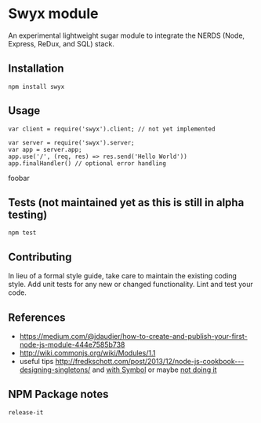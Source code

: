 Swyx module
=========

An experimental lightweight sugar module to integrate the NERDS (Node, Express, ReDux, and SQL) stack.

## Installation

  `npm install swyx`

## Usage

    var client = require('swyx').client; // not yet implemented

    var server = require('swyx').server;
    var app = server.app;
    app.use('/', (req, res) => res.send('Hello World'))
    app.finalHandler() // optional error handling
  
  
  foobar


## Tests (not maintained yet as this is still in alpha testing)

  `npm test`

## Contributing

In lieu of a formal style guide, take care to maintain the existing coding style. Add unit tests for any new or changed functionality. Lint and test your code.

## References

- <https://medium.com/@jdaudier/how-to-create-and-publish-your-first-node-js-module-444e7585b738>
- <http://wiki.commonjs.org/wiki/Modules/1.1>
- useful tips <http://fredkschott.com/post/2013/12/node-js-cookbook---designing-singletons/> and [with Symbol](https://derickbailey.com/2016/03/09/creating-a-true-singleton-in-node-js-with-es6-symbols/) or maybe [not doing it ](https://medium.com/@iaincollins/how-not-to-create-a-singleton-in-node-js-bd7fde5361f5)

## NPM Package notes

`release-it`